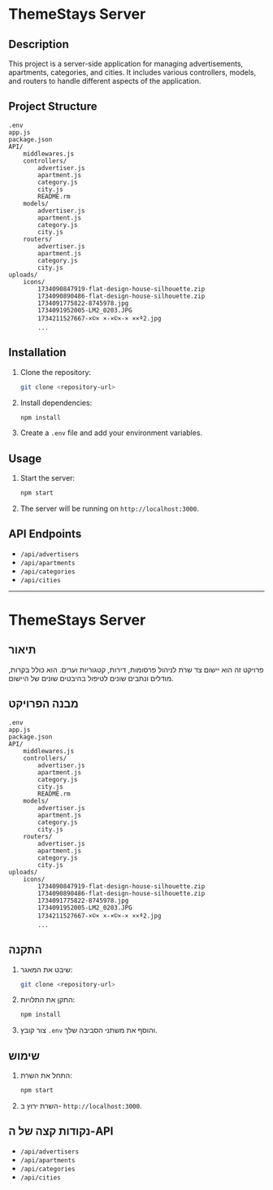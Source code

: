 # ThemeStays Server

## Description
This project is a server-side application for managing advertisements, apartments, categories, and cities. It includes various controllers, models, and routers to handle different aspects of the application.

## Project Structure
```
.env
app.js
package.json
API/
    middlewares.js
    controllers/
        advertiser.js
        apartment.js
        category.js
        city.js
        README.rm
    models/
        advertiser.js
        apartment.js
        category.js
        city.js
    routers/
        advertiser.js
        apartment.js
        category.js
        city.js
uploads/
    icons/
        1734090847919-flat-design-house-silhouette.zip
        1734090890486-flat-design-house-silhouette.zip
        1734091775822-8745978.jpg
        1734091952005-LM2_0203.JPG
        1734211527667-×©× ×-×©×-× ××ª2.jpg
        ...
```

## Installation
1. Clone the repository:
    ```sh
    git clone <repository-url>
    ```
2. Install dependencies:
    ```sh
    npm install
    ```
3. Create a `.env` file and add your environment variables.

## Usage
1. Start the server:
    ```sh
    npm start
    ```
2. The server will be running on `http://localhost:3000`.

## API Endpoints
- `/api/advertisers`
- `/api/apartments`
- `/api/categories`
- `/api/cities`

---

# ThemeStays Server

## תיאור
פרויקט זה הוא יישום צד שרת לניהול פרסומות, דירות, קטגוריות וערים. הוא כולל בקרות, מודלים ונתבים שונים לטיפול בהיבטים שונים של היישום.

## מבנה הפרויקט
```
.env
app.js
package.json
API/
    middlewares.js
    controllers/
        advertiser.js
        apartment.js
        category.js
        city.js
        README.rm
    models/
        advertiser.js
        apartment.js
        category.js
        city.js
    routers/
        advertiser.js
        apartment.js
        category.js
        city.js
uploads/
    icons/
        1734090847919-flat-design-house-silhouette.zip
        1734090890486-flat-design-house-silhouette.zip
        1734091775822-8745978.jpg
        1734091952005-LM2_0203.JPG
        1734211527667-×©× ×-×©×-× ××ª2.jpg
        ...
```

## התקנה
1. שיבט את המאגר:
    ```sh
    git clone <repository-url>
    ```
2. התקן את התלויות:
    ```sh
    npm install
    ```
3. צור קובץ `.env` והוסף את משתני הסביבה שלך.

## שימוש
1. התחל את השרת:
    ```sh
    npm start
    ```
2. השרת ירוץ ב- `http://localhost:3000`.

## נקודות קצה של ה-API
- `/api/advertisers`
- `/api/apartments`
- `/api/categories`
- `/api/cities`